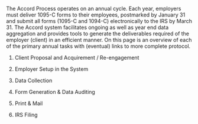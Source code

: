 The Accord Process operates on an annual cycle. Each year, employers must deliver 1095-C forms to their employees, postmarked by January 31 and submit all forms (1095-C and 1094-C) electronically to the IRS by March 31. The Accord system facilitates ongoing as well as year end data aggregation and provides tools to generate the deliverables required of the employer (client) in an efficient manner. On this page is an overview of each of the primary annual tasks with (eventual) links to more complete protocol.

1. Client Proposal and Acquirement / Re-engagement

2. Employer Setup in the System

3. Data Collection

4. Form Generation & Data Auditing

5. Print & Mail

6. IRS Filing
